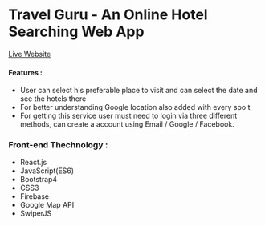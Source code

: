 # Travel Guru - An Online Hotel Searching Web App

[Live Website](https://travel-guru-71.web.app/) 

#### Features :
* User can select his preferable place to visit and can select the date and see the hotels there
* For better understanding Google location also added with every spo t
* For getting this service user must need to login via three different methods, can create a account using Email / Google / Facebook.

### Front-end Thechnology : 
* React.js
* JavaScript(ES6)
* Bootstrap4
* CSS3
* Firebase
* Google Map API
* SwiperJS



